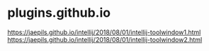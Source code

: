 # plugins.github.io

https://jaepils.github.io/intellij/2018/08/01/intellij-toolwindow1.html
https://jaepils.github.io/intellij/2018/08/01/intellij-toolwindow2.html

